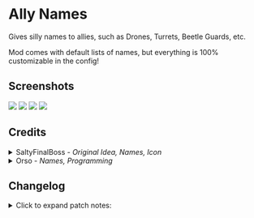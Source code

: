 # Ally Names

Gives silly names to allies, such as Drones, Turrets, Beetle Guards, etc.

Mod comes with default lists of names, but everything is 100% customizable in the config!

## Screenshots

<img src="https://cdn.discordapp.com/attachments/896038839422947340/1086652260819419246/image.png">
<img src="https://cdn.discordapp.com/attachments/896038839422947340/1086652322039484476/Risk_of_Rain_2_aIrXY1DUlr.png">

<img src="https://cdn.discordapp.com/attachments/896038839422947340/1086652460820602940/image.png">
<img src="https://cdn.discordapp.com/attachments/896038839422947340/1086652067231309934/image.png">


## Credits

<details><summary>SaltyFinalBoss - <em>Original Idea, Names, Icon</em></summary>

- <a href="https://twitter.com/saltyfinalboss">Twitter</a>, <a href="https://www.patreon.com/saltyfinalboss/">Patreon</a> 

</details>

<details><summary>Orso - <em>Names, Programming</em></summary>

- <a href="https://twitter.com/Orsopidou">Twitter</a>

</details>

## Changelog

<details>
<summary>Click to expand patch notes:</summary>

- 1.0.0 - Initial Release

</details>